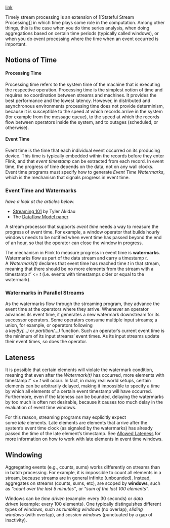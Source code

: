 [link](https://nightlies.apache.org/flink/flink-docs-master/docs/concepts/time/)

Timely stream processing is an extension of [[Stateful Stream Processing]] in which time plays some role in the computation. Among other things, this is the case when you do time series analysis, when doing aggregations based on certain time periods (typically called windows), or when you do event processing where the time when an event occurred is important.

## Notions of Time
#### Processing Time
Processing time refers to the system time of the machine that is executing the respective operation.
Processing time is the simplest notion of time and requires no coordination between streams and machines. It provides the best performance and the lowest latency. However, in distributed and asynchronous environments processing time does not provide determinism, because it is susceptible to the speed at which records arrive in the system (for example from the message queue), to the speed at which the records flow between operators inside the system, and to outages (scheduled, or otherwise).

#### Event Time
Event time is the time that each individual event occurred on its producing device. This time is typically embedded within the records before they enter Flink, and that _event timestamp_ can be extracted from each record. In event time, the progress of time depends on the data, not on any wall clocks. Event time programs must specify how to generate _Event Time Watermarks_, which is the mechanism that signals progress in event time.

### Event Time and Watermarks
_have a look at the articles below._
-   [Streaming 101](https://www.oreilly.com/ideas/the-world-beyond-batch-streaming-101) by Tyler Akidau
-   The [Dataflow Model paper](https://research.google.com/pubs/archive/43864.pdf)

A stream processor that supports _event time_ needs a way to measure the progress of event time. For example, a window operator that builds hourly windows needs to be notified when event time has passed beyond the end of an hour, so that the operator can close the window in progress.

The mechanism in Flink to measure progress in event time is **watermarks**. Watermarks flow as part of the data stream and carry a timestamp _t_. A _Watermark(t)_ declares that event time has reached time _t_ in that stream, meaning that there should be no more elements from the stream with a timestamp _t’ <= t_ (i.e. events with timestamps older or equal to the watermark).

### Watermarks in Parallel Streams
As the watermarks flow through the streaming program, they advance the event time at the operators where they arrive. Whenever an operator advances its event time, it generates a new watermark downstream for its successor operators.
Some operators consume multiple input streams; a union, for example, or operators following a _keyBy(…)_ or _partition(…)_ function. Such an operator’s current event time is the minimum of its input streams’ event times. As its input streams update their event times, so does the operator.

## Lateness
It is possible that certain elements will violate the watermark condition, meaning that even after the _Watermark(t)_ has occurred, more elements with timestamp _t’ <= t_ will occur. In fact, in many real world setups, certain elements can be arbitrarily delayed, making it impossible to specify a time by which all elements of a certain event timestamp will have occurred. Furthermore, even if the lateness can be bounded, delaying the watermarks by too much is often not desirable, because it causes too much delay in the evaluation of event time windows.

For this reason, streaming programs may explicitly expect some _late_ elements. Late elements are elements that arrive after the system’s event time clock (as signaled by the watermarks) has already passed the time of the late element’s timestamp. See [Allowed Lateness](https://nightlies.apache.org/flink/flink-docs-master/docs/dev/datastream/operators/windows/#allowed-lateness) for more information on how to work with late elements in event time windows.

## Windowing
Aggregating events (e.g., counts, sums) works differently on streams than in batch processing. For example, it is impossible to count all elements in a stream, because streams are in general infinite (unbounded). Instead, aggregates on streams (counts, sums, etc), are scoped by **windows**, such as _“count over the last 5 minutes”_, or _“sum of the last 100 elements”_.

Windows can be _time driven_ (example: every 30 seconds) or _data driven_ (example: every 100 elements). One typically distinguishes different types of windows, such as _tumbling windows_ (no overlap), _sliding windows_ (with overlap), and _session windows_ (punctuated by a gap of inactivity).
